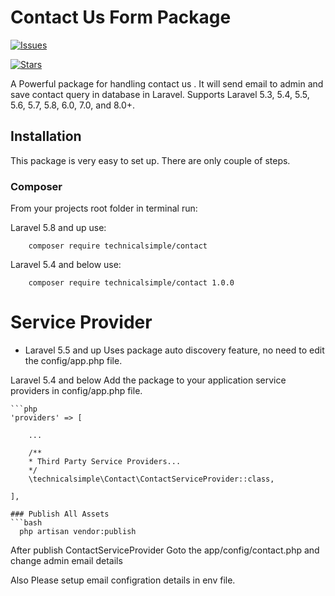 # Contact Us Form Package

[![Issues](https://img.shields.io/github/issues/technicalsimple/contact-package.svg?style=flat-square)](https://github.com/technicalsimple/contact-package/issues)

[![Stars](https://img.shields.io/github/issues/technicalsimple/contact-package.svg?style=flat-square)](https://github.com/technicalsimple/contact-package/stargazers)


A Powerful package for handling contact us . It will send email to admin and save contact query in database in Laravel. Supports Laravel 5.3, 5.4, 5.5, 5.6, 5.7, 5.8, 6.0, 7.0, and 8.0+.

## Installation
This package is very easy to set up. There are only couple of steps.

### Composer

From your projects root folder in terminal run:

Laravel 5.8 and up use:

```
    composer require technicalsimple/contact
```

Laravel 5.4 and below use:

```
    composer require technicalsimple/contact 1.0.0
```

# Service Provider

* Laravel 5.5 and up Uses package auto discovery feature, no need to edit the config/app.php file.

Laravel 5.4 and below Add the package to your application service providers in config/app.php file.

    ```php 
    'providers' => [

        ...

        /**
        * Third Party Service Providers...
        */
        \technicalsimple\Contact\ContactServiceProvider::class,

    ],    
   ```
   ### Publish All Assets
   ```bash
     php artisan vendor:publish
   ```
 
 After publish ContactServiceProvider Goto the app/config/contact.php
 and change admin email details

 Also Please setup email configration details in env file.



   


    
   






